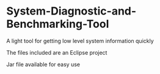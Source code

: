 # System-Diagnostic-and-Benchmarking-Tool
A light tool for getting low level system information quickly

The files included are an Eclipse project

Jar file available for easy use
